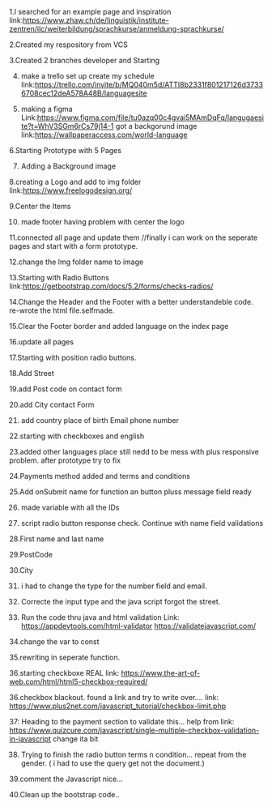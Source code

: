 1.I searched for an example page and inspiration
link:https://www.zhaw.ch/de/linguistik/institute-zentren/ilc/weiterbildung/sprachkurse/anmeldung-sprachkurse/

2.Created my respository from VCS

3.Created 2 branches developer and Starting

4. make a trello set up create my schedule link:https://trello.com/invite/b/MQ040m5d/ATTI8b2331f801217126d37336708cec12deA578A48B/languagesite

5. making a figma Link:https://www.figma.com/file/tu0azq00c4gvai5MAmDqFq/langugaesite?t=WhV3SGm6rCs79j14-1
got a backgorund image link:https://wallpaperaccess.com/world-language

6.Starting Prototype with 5 Pages

7. Adding a Background image
 
8.creating a Logo and add to img folder link:https://www.freelogodesign.org/

9.Center the Items

10. made footer having problem with center the logo

11.connected all page and update them
//finally i can work on the seperate pages and start with a form prototype.

12.change the Img folder name to image

13.Starting with Radio Buttons link:https://getbootstrap.com/docs/5.2/forms/checks-radios/

14.Change the Header and the Footer with a better understandeble code. re-wrote the html file.selfmade.

15.Clear the Footer border and added language on the index page

16.update all pages

17.Starting with position radio buttons.

18.Add Street

19.add Post code on contact form

20.add City contact Form

21. add country place of birth Email phone number

22.starting with checkboxes and english

23.added other languages place still nedd to be mess with plus responsive problem. after prototype try to fix

24.Payments method added and terms and conditions

25.Add onSubmit name for function an button pluss message field ready

26. made variable with all the IDs

27. script radio button response check. Continue with name field validations

28.First name and last name

29.PostCode

30.City

31. i had to change the type for the number field and email.

32. Correcte the input type and the java script forgot the street.

33. Run the code thru java and html validation Link:
https://appdevtools.com/html-validator
https://validatejavascript.com/

34.change the var to const

35.rewriting in seperate function.

36.starting checkboxe REAL link:
https://www.the-art-of-web.com/html/html5-checkbox-required/

36.checkbox blackout. found a link and try to write over.... link:
https://www.plus2net.com/javascript_tutorial/checkbox-limit.php

37: Heading to the payment section to validate this...
help from link:
https://www.quizcure.com/javascript/single-multiple-checkbox-validation-in-javascript
change ita bit

38. Trying to finish the radio button terms n condition...
repeat from the gender. ( i had to use the query get not the document.)

39.comment the Javascript nice...

40.Clean up the bootstrap code..